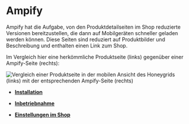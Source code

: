 # Ampify 

Ampify hat die Aufgabe, von den Produktdetailseiten im Shop reduzierte Versionen bereitzustellen, die dann auf Mobilgeräten schneller geladen werden können. Diese Seiten sind reduziert auf Produktbilder und Beschreibung und enthalten einen Link zum Shop.

Im Vergleich hier eine herkömmliche Produktseite \(links\) gegenüber einer Ampify-Seite \(rechts\):

![](Bilder/ampify/ampify_vergleich.png "Vergleich einer Produktseite in der mobilen Ansicht des
      Honeygrids (links) mit der entsprechenden Ampify-Seite (rechts)")

-   **[Installation](7_4_14_1_Installation.md)**  

-   **[Inbetriebnahme](7_4_14_2_Inbetriebnahme.md)**  

-   **[Einstellungen im Shop](7_4_14_3_EinstellungenImShop.md)**  




